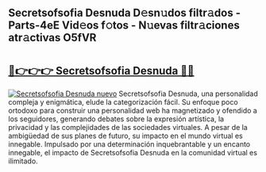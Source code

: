 ## Secretsofsofia Desnuda D𝚎sn𝚞dos filtr𝚊dos - Parts-4eE Vid𝚎os f𝚘tos - N𝚞evas filtr𝚊ciones atr𝚊ctivas O5fVR

# <h2><a href="http://mb521i.tromn.icu/?c=Secretsofsofia+Desnuda">🔗👉👉👉 Secretsofsofia Desnuda 🔗🔗</a></h2>

[![Secretsofsofia Desnuda nuevo](https://i.imgur.com/pEAQMta.gif)](http://mb521i.tromn.icu/?c=Secretsofsofia+Desnuda)
Secretsofsofia Desnuda, una personalidad compleja y enigmática, elude la categorización fácil. Su enfoque poco ortodoxo para construir una personalidad web ha magnetizado y ofendido a los seguidores, generando debates sobre la expresión artística, la privacidad y las complejidades de las sociedades virtuales. A pesar de la ambigüedad de sus planes de futuro, su impacto en el mundo virtual es innegable. Impulsado por una determinación inquebrantable y un encanto innegable, el impacto de Secretsofsofia Desnuda en la comunidad virtual es ilimitado.
